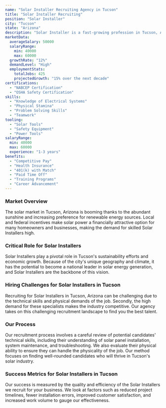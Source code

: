 ```yaml
---
name: "Solar Installer Recruiting Agency in Tucson"
title: "Solar Installer Recruiting"
position: "Solar Installer"
city: "Tucson"
state: "Arizona"
description: "Solar Installer is a fast-growing profession in Tucson, Arizona, with an increasing demand due to the rise in the adoption of renewable energy solutions."
marketData:
  averageSalary: 50000
  salaryRange:
    min: 40000
    max: 60000
  growthRate: "12%"
  demandLevel: "High"
  employmentStats:
    totalJobs: 425
    projectedGrowth: "15% over the next decade"
certifications:
  - "NABCEP Certification"
  - "OSHA Safety Certification"
skills:
  - "Knowledge of Electrical Systems"
  - "Physical Stamina"
  - "Problem Solving Skills"
  - "Teamwork"
tooling:
  - "Solar Tools"
  - "Safety Equipment"
  - "Power Tools"
salaryRange:
  min: 40000
  max: 60000
  experience: "1-3 years"
benefits:
  - "Competitive Pay"
  - "Health Insurance"
  - "401(k) with Match"
  - "Paid Time Off"
  - "Training Programs"
  - "Career Advancement"
---
```


### Market Overview
The solar market in Tucson, Arizona is booming thanks to the abundant sunshine and increasing preference for renewable energy sources. Local and federal incentives make solar power a financially attractive option for many homeowners and businesses, making the demand for skilled Solar Installers high.

### Critical Role for Solar Installers
Solar Installers play a pivotal role in Tucson's sustainability efforts and economic growth. Because of the city's unique geography and climate, it has the potential to become a national leader in solar energy generation, and Solar Installers are the backbone of this vision.

### Hiring Challenges for Solar Installers in Tucson
Recruiting for Solar Installers in Tucson, Arizona can be challenging due to the technical skills and physical demands of the job. Secondly, the high demand for these specialists makes the industry competitive. Our agency takes on this challenging recruitment landscape to find you the best talent.

### Our Process
Our recruitment process involves a careful review of potential candidates' technical skills, including their understanding of solar panel installation, system maintenance, and troubleshooting. We also evaluate their physical ability to ensure they can handle the physicality of the job. Our method focuses on finding well-rounded candidates who will thrive in Tucson's solar industry.

### Success Metrics for Solar Installers in Tucson
Our success is measured by the quality and efficiency of the Solar Installers we recruit for your business. We look at factors such as reduced project timelines, fewer installation errors, improved customer satisfaction, and increased work volume to gauge our effectiveness.